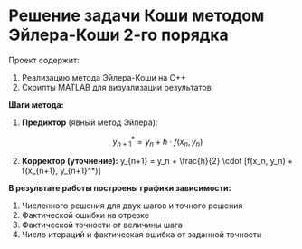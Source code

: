 # Решение задачи Коши методом Эйлера-Коши 2-го порядка

Проект содержит:
1. Реализацию метода Эйлера-Коши на C++
2. Скрипты MATLAB для визуализации результатов

**Шаги метода:**
1. **Предиктор** (явный метод Эйлера):
   ```math
   y_{n+1}^* = y_n + h \cdot f(x_n, y_n)
2. **Корректор (уточнение):**
   y_{n+1} = y_n + \frac{h}{2} \cdot [f(x_n, y_n) + f(x_{n+1}, y_{n+1}^*)]

**В результате работы построены графики зависимости:**
1. Численного решения для двух шагов и точного решения
2. Фактической ошибки на отрезке
3. Фактической точности от величины шага
4. Число итераций и фактическая ошибка от заданной точности
